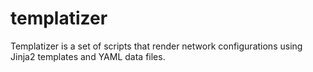 templatizer
====

Templatizer is a set of scripts that render network configurations using Jinja2 templates and YAML data files.